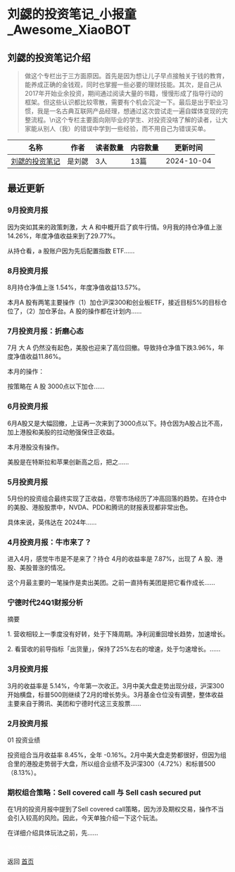 # 刘勰的投资笔记_小报童_Awesome_XiaoBOT

## 刘勰的投资笔记介绍
> 做这个专栏出于三方面原因。首先是因为想让儿子早点接触关于钱的教育，能养成正确的金钱观，同时也掌握一些必要的理财技能。其次，是自己从2017年开始业余投资，期间通过阅读大量的书籍，慢慢形成了指导行动的框架。但这些认识都比较零散，需要有个机会沉淀一下。最后是出于职业习惯，我是一名古典互联网产品经理，想通过这次尝试走一遍自媒体变现的完整流程。\n这个专栏主要面向刚毕业的学生、对投资没啥了解的读者，让大家能从别人（我）的错误中学到一些经验，而不用自己为错误买单。  
  


|名称|作者|读者数量|内容数量|更新时间|
|---|---|---|---|---|
|[刘勰的投资笔记](https://xiaobot.net/p/snowball?refer=9c3f1c95-a052-465a-9902-f6d75080262a)|是刘勰|3人|13篇|2024-10-04|

## 最近更新
### 9月投资月报

因为突如其来的政策刺激，大 A 和中概开启了疯牛行情。9月我的持仓净值上涨 14.26%，年度净值收益来到了29.77%。

从持仓看，a 股账户因为先后配置指数 ETF......

### 8月投资月报

8月持仓净值上涨 1.54%，年度净值收益13.57%。

本月A 股有两笔主要操作（1）加仓沪深300和创业板ETF，接近目标5%的目标仓位了，（2）加仓茅台。A 股的操作都在计划内......

### 7月投资月报：折磨心态

7月 大 A 仍然没有起色，美股也迎来了高位回撤。导致持仓净值下跌3.96%，年度净值收益11.86%。

本月的操作：

按策略在 A 股 3000点以下加仓......

### 6月投资月报

6月A股又是大幅回撤，上证再一次来到了3000点以下。持仓因为A股占比不高，加上港股和美股的拉动勉强保住正收益。

本月港股没有操作。

美股是在特斯拉和苹果创新高之后，把之......

### 5月投资月报

5月份的投资组合最终实现了正收益，尽管市场经历了冲高回落的趋势。在持仓中的美股、港股股票中，NVDA、PDD和腾讯的财报表现都非常出色。

具体来说，英伟达在 2024年......

### 4月投资月报：牛市来了？

进入4月，感觉牛市是不是来了？持仓 4月的收益率是 7.87%，出现了 A 股、港股、美股普涨的情况。

这个月最主要的一笔操作是卖出美团。之前一直持有美团是把它看作成长......

### 宁德时代24Q1财报分析

摘要

1\. 营收相较上一季度没有好转，处于下降周期。净利润重回增长趋势，加速增长。

2\. 看营收的前导指标「出货量」，保持了25%左右的增速，处于匀速增长。......

### 3月投资月报

3月的收益率是
5.14%，今年第一次收正。3月中美大盘走势出现分歧，沪深300开始横盘，标普500则继续了2月的增长势头。3月基金仓位没有调整，整体收益主要来自于腾讯、美团和宁德时代这三支股票......

### 2月投资月报

01 投资业绩

投资组合当月收益率 8.45%，全年
-0.16%。2月中美大盘走势都很好，但因为组合里的港股走势弱于大盘，所以组合业绩不及沪深300（4.72%）和标普500（8.13%）。

### 期权组合策略：Sell covered call 与 Sell cash secured put

在1月的投资月报中提到了Sell covered call策略，因为涉及期权交易，操作不当会引入较高的风险。因此，今天单独介绍一下这个玩法。

在详细介绍具体玩法之前，先......


<a href="https://github.com/Reno9527/awesome-xiaobot" style="color: white; text-decoration: none;">awesome-xiaobot</a>

返回 [首页](../README.md)
